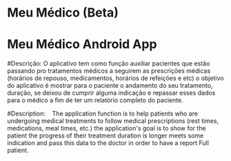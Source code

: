# Meu Médico (Beta)
# Meu Médico Android App

#Descrição:
  O aplicativo tem como função auxiliar pacientes que estão passando pro
tratamentos médicos a seguirem as prescrições médicas (horários de repouso,
medicamentos, horários de refeições e etc) o objetivo do aplicativo é mostrar
para o paciente o andamento do seu tratamento, duração, se deixou de cumprir
alguma indicação e repassar esses dados para o médico a fim de ter um relatório
completo do paciente.

#Description:
   The application function is to help patients who are undergoing
medical treatments to follow medical prescriptions (rest times, medications,
meal times, etc.) the application's goal is to show for the patient the progress
of their treatment duration is longer meets some indication and pass this data
to the doctor in order to have a report Full patient.